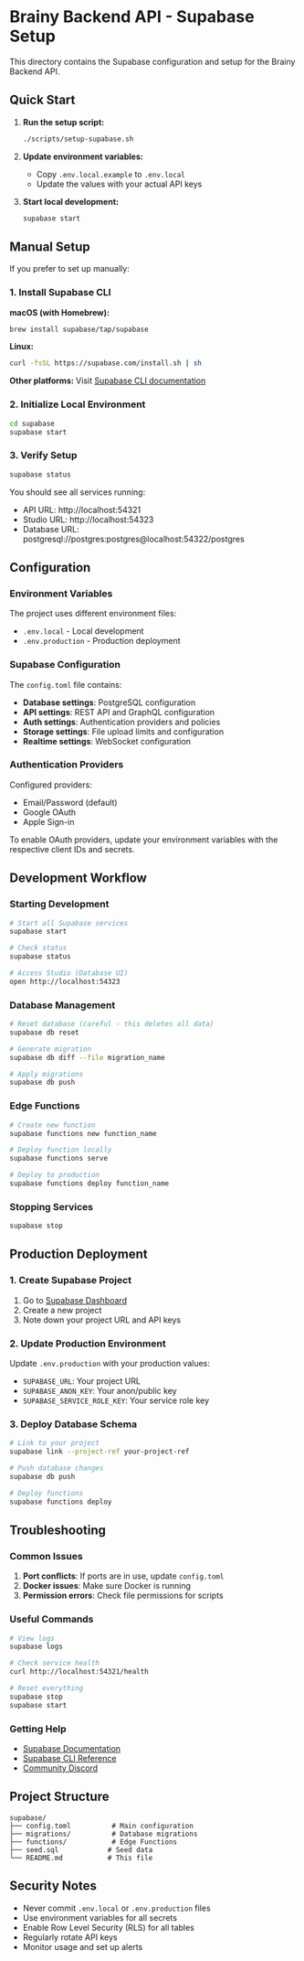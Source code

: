 # Brainy Backend API - Supabase Setup

This directory contains the Supabase configuration and setup for the Brainy Backend API.

## Quick Start

1. **Run the setup script:**
   ```bash
   ./scripts/setup-supabase.sh
   ```

2. **Update environment variables:**
   - Copy `.env.local.example` to `.env.local`
   - Update the values with your actual API keys

3. **Start local development:**
   ```bash
   supabase start
   ```

## Manual Setup

If you prefer to set up manually:

### 1. Install Supabase CLI

**macOS (with Homebrew):**
```bash
brew install supabase/tap/supabase
```

**Linux:**
```bash
curl -fsSL https://supabase.com/install.sh | sh
```

**Other platforms:**
Visit [Supabase CLI documentation](https://supabase.com/docs/guides/cli)

### 2. Initialize Local Environment

```bash
cd supabase
supabase start
```

### 3. Verify Setup

```bash
supabase status
```

You should see all services running:
- API URL: http://localhost:54321
- Studio URL: http://localhost:54323
- Database URL: postgresql://postgres:postgres@localhost:54322/postgres

## Configuration

### Environment Variables

The project uses different environment files:

- `.env.local` - Local development
- `.env.production` - Production deployment

### Supabase Configuration

The `config.toml` file contains:

- **Database settings**: PostgreSQL configuration
- **API settings**: REST API and GraphQL configuration
- **Auth settings**: Authentication providers and policies
- **Storage settings**: File upload limits and configuration
- **Realtime settings**: WebSocket configuration

### Authentication Providers

Configured providers:
- Email/Password (default)
- Google OAuth
- Apple Sign-in

To enable OAuth providers, update your environment variables with the respective client IDs and secrets.

## Development Workflow

### Starting Development

```bash
# Start all Supabase services
supabase start

# Check status
supabase status

# Access Studio (Database UI)
open http://localhost:54323
```

### Database Management

```bash
# Reset database (careful - this deletes all data)
supabase db reset

# Generate migration
supabase db diff --file migration_name

# Apply migrations
supabase db push
```

### Edge Functions

```bash
# Create new function
supabase functions new function_name

# Deploy function locally
supabase functions serve

# Deploy to production
supabase functions deploy function_name
```

### Stopping Services

```bash
supabase stop
```

## Production Deployment

### 1. Create Supabase Project

1. Go to [Supabase Dashboard](https://app.supabase.com)
2. Create a new project
3. Note down your project URL and API keys

### 2. Update Production Environment

Update `.env.production` with your production values:
- `SUPABASE_URL`: Your project URL
- `SUPABASE_ANON_KEY`: Your anon/public key
- `SUPABASE_SERVICE_ROLE_KEY`: Your service role key

### 3. Deploy Database Schema

```bash
# Link to your project
supabase link --project-ref your-project-ref

# Push database changes
supabase db push

# Deploy functions
supabase functions deploy
```

## Troubleshooting

### Common Issues

1. **Port conflicts**: If ports are in use, update `config.toml`
2. **Docker issues**: Make sure Docker is running
3. **Permission errors**: Check file permissions for scripts

### Useful Commands

```bash
# View logs
supabase logs

# Check service health
curl http://localhost:54321/health

# Reset everything
supabase stop
supabase start
```

### Getting Help

- [Supabase Documentation](https://supabase.com/docs)
- [Supabase CLI Reference](https://supabase.com/docs/reference/cli)
- [Community Discord](https://discord.supabase.com)

## Project Structure

```
supabase/
├── config.toml          # Main configuration
├── migrations/          # Database migrations
├── functions/           # Edge Functions
├── seed.sql            # Seed data
└── README.md           # This file
```

## Security Notes

- Never commit `.env.local` or `.env.production` files
- Use environment variables for all secrets
- Enable Row Level Security (RLS) for all tables
- Regularly rotate API keys
- Monitor usage and set up alerts